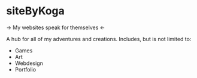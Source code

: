 # siteByKoga

-> My websites speak for themselves <-

A hub for all of my adventures and creations.
Includes, but is not limited to:
  * Games
  * Art
  * Webdesign
  * Portfolio
